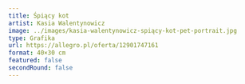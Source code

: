 ```yaml
---
title: Śpiący kot
artist: Kasia Walentynowicz
image: ../images/kasia-walentynowicz-spiący-kot-pet-portrait.jpg
type: Grafika
url: https://allegro.pl/oferta/12901747161
format: 40×30 cm
featured: false
secondRound: false
---
```

